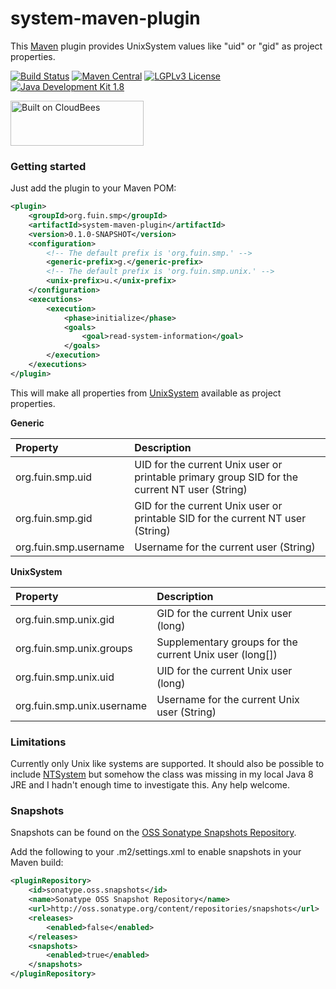 # system-maven-plugin
This [Maven](https://maven.apache.org/) plugin provides UnixSystem values like "uid" or "gid" as project properties.

[![Build Status](https://fuin-org.ci.cloudbees.com/job/system-maven-plugin/badge/icon)](https://fuin-org.ci.cloudbees.com/job/system-maven-plugin/)
[![Maven Central](https://maven-badges.herokuapp.com/maven-central/org.fuin.smp/system-maven-plugin/badge.svg)](https://maven-badges.herokuapp.com/maven-central/org.fuin.smp/system-maven-plugin/)
[![LGPLv3 License](http://img.shields.io/badge/license-LGPLv3-blue.svg)](https://www.gnu.org/licenses/lgpl.html)
[![Java Development Kit 1.8](https://img.shields.io/badge/JDK-1.8-green.svg)](http://www.oracle.com/technetwork/java/javase/downloads/jdk8-downloads-2133151.html)

<a href="https://fuin-org.ci.cloudbees.com/job/system-maven-plugin"><img src="http://www.fuin.org/images/Button-Built-on-CB-1.png" width="213" height="72" border="0" alt="Built on CloudBees"/></a>

### Getting started
Just add the plugin to your Maven POM:
```xml
<plugin>
	<groupId>org.fuin.smp</groupId>
	<artifactId>system-maven-plugin</artifactId>
	<version>0.1.0-SNAPSHOT</version>
	<configuration>
	    <!-- The default prefix is 'org.fuin.smp.' -->
		<generic-prefix>g.</generic-prefix>
	    <!-- The default prefix is 'org.fuin.smp.unix.' -->
		<unix-prefix>u.</unix-prefix>
	</configuration>
	<executions>
		<execution>
			<phase>initialize</phase>
			<goals>
				<goal>read-system-information</goal>
			</goals>
		</execution>
	</executions>
</plugin>
```
This will make all properties from [UnixSystem](https://docs.oracle.com/javase/8/docs/jre/api/security/jaas/spec/com/sun/security/auth/module/UnixSystem.html) available as project properties.

**Generic**

| Property | Description |
|:---------|:------------|
| org.fuin.smp.uid | UID for the current Unix user or printable primary group SID for the current NT user (String) |
| org.fuin.smp.gid | GID for the current Unix user or printable SID for the current NT user (String) |
| org.fuin.smp.username | Username for the current user (String) |


**UnixSystem**

| Property | Description |
|:---------|:------------|
| org.fuin.smp.unix.gid | GID for the current Unix user (long) |
| org.fuin.smp.unix.groups | Supplementary groups for the current Unix user (long[]) |
| org.fuin.smp.unix.uid | UID for the current Unix user (long) |
| org.fuin.smp.unix.username | Username for the current Unix user (String) |

### Limitations

Currently only Unix like systems are supported. It should also be possible to include [NTSystem](https://docs.oracle.com/javase/8/docs/jre/api/security/jaas/spec/com/sun/security/auth/module/NTSystem.html) 
but somehow the class was missing in my local Java 8 JRE and I hadn't enough time to investigate this. Any help welcome.

### Snapshots

Snapshots can be found on the [OSS Sonatype Snapshots Repository](http://oss.sonatype.org/content/repositories/snapshots/org/fuin "Snapshot Repository"). 

Add the following to your .m2/settings.xml to enable snapshots in your Maven build:

```xml
<pluginRepository>
    <id>sonatype.oss.snapshots</id>
    <name>Sonatype OSS Snapshot Repository</name>
    <url>http://oss.sonatype.org/content/repositories/snapshots</url>
    <releases>
        <enabled>false</enabled>
    </releases>
    <snapshots>
        <enabled>true</enabled>
    </snapshots>
</pluginRepository>
```
